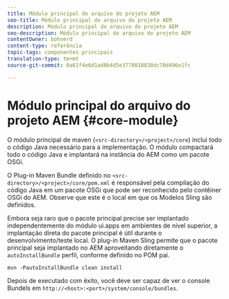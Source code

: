 ```yaml
---
title: Módulo principal do arquivo do projeto AEM
seo-title: Módulo principal do arquivo do projeto AEM
description: Módulo principal do arquivo do projeto AEM
seo-description: Módulo principal do arquivo do projeto AEM
contentOwner: bohnerd
content-type: referência
topic-tags: componentes principais
translation-type: tm+mt
source-git-commit: 0a61f4e6d1ad8b4d5e3778018838dc70d496e1fc

---
```



# Módulo principal do arquivo do projeto AEM {#core-module}

O módulo principal de maven (`<src-directory>/<project>/core`) inclui todo o código Java necessário para a implementação. O módulo compactará todo o código Java e implantará na instância do AEM como um pacote OSGi.

O Plug-in Maven Bundle definido no `<src-directory>/<project>/core/pom.xml` é responsável pela compilação do código Java em um pacote OSGi que pode ser reconhecido pelo contêiner OSGi do AEM. Observe que este é o local em que os Modelos Sling são definidos.

Embora seja raro que o pacote principal precise ser implantado independentemente do módulo ui.apps em ambientes de nível superior, a implantação direta do pacote principal é útil durante o desenvolvimento/teste local. O plug-in Maven Sling permite que o pacote principal seja implantado no AEM aproveitando diretamente o `autoInstallBundle` perfil, conforme definido no POM [](archetype.md#parent-pom)pai.

```
mvn -PautoInstallBundle clean install
```

Depois de executado com êxito, você deve ser capaz de ver o console Bundels em `http://<host>:<port>/system/console/bundles`.
